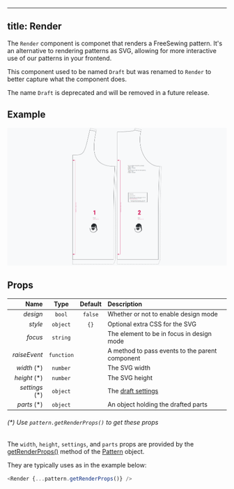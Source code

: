 ***

## title: Render

The `Render` component is componet that renders a FreeSewing pattern.
It's an alternative to rendering patterns as SVG, allowing for more
interactive use of our patterns in your frontend.

<Warning>

This component used to be named `Draft` but was renamed to `Render` to better
capture what the component does.

The name `Draft` is deprecated and will be removed in a future release.

</Warning>

## Example

![Screenshot of the component](example.png)

## Props

| Name         | Type       | Default | Description |
|-------------:|:----------:|:-------:|:------------|
| *design*     | `bool`     | `false` | Whether or not to enable design mode |
| *style*      | `object`   | `{}`    | Optional extra CSS for the SVG |
| *focus*      | `string`   |         | The element to be in focus in design mode |
| *raiseEvent* | `function` |         | A method to pass events to the parent component |
| *width* (*)   | `number`  |         | The SVG width |
| *height* (*)  | `number`  |         | The SVG height |
| *settings* (*)| `object`  |         | The [draft settings](/reference/settings/)|
| *parts* (*)   | `object`  |         | An object holding the drafted parts |

<Note>

###### (\*) Use `pattern.getRenderProps()` to get these props

The `width`, `height`, `settings`, and `parts` props are provided by the
[getRenderProps()](/reference/api/pattern/#getrenderprops) method of
the [Pattern](/reference/api/pattern/) object.

They are typically uses as in the example below:

```js
<Render {...pattern.getRenderProps()} />
```

</Note>
